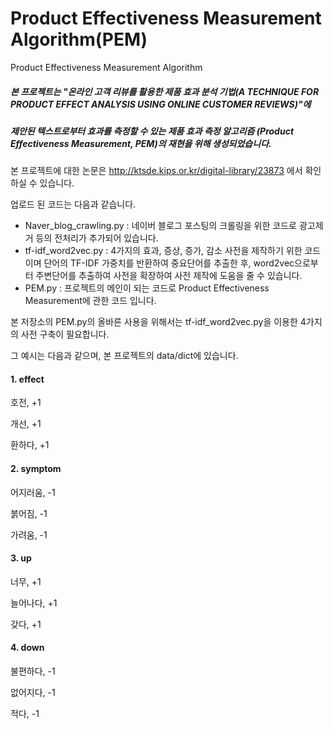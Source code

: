 # Product Effectiveness Measurement Algorithm(PEM)
Product Effectiveness Measurement Algorithm

##### 본 프로젝트는 "온라인 고객 리뷰를 활용한 제품 효과 분석 기법(A TECHNIQUE FOR PRODUCT EFFECT ANALYSIS USING ONLINE CUSTOMER REVIEWS)"에 
##### 제안된 텍스트로부터 효과를 측정할 수 있는 제품 효과 측정 알고리즘 (Product Effectiveness Measurement, PEM)의 재현을 위해 생성되었습니다.

 본 프로젝트에 대한 논문은 http://ktsde.kips.or.kr/digital-library/23873 에서 확인하실 수 있습니다.
 
 업로드 된 코드는 다음과 같습니다.

* Naver_blog_crawling.py : 네이버 블로그 포스팅의 크롤링을 위한 코드로 광고제거 등의 전처리가 추가되어 있습니다.
* tf-idf_word2vec.py : 4가지의 효과, 증상, 증가, 감소 사전을 제작하기 위한 코드이며 단어의 TF-IDF 가중치를 반환하여 중요단어를 추출한 후,
                       word2vec으로부터 주변단어를 추출하여 사전을 확장하여 사전 제작에 도움을 줄 수 있습니다. 
* PEM.py : 프로젝트의 메인이 되는 코드로 Product Effectiveness Measurement에 관한 코드 입니다.



본 저장소의 PEM.py의 올바른 사용을 위해서는 tf-idf_word2vec.py을 이용한 4가지의 사전 구축이 필요합니다.

그 예시는 다음과 같으며, 본 프로젝트의 data/dict에 있습니다.

#### 1. effect

호전, +1

개선, +1

환하다, +1

#### 2. symptom

어지러움, -1

붉어짐, -1

가려움, -1

#### 3. up

너무, +1

늘어나다, +1

갖다, +1

#### 4. down

불편하다, -1

없어지다, -1

적다, -1

